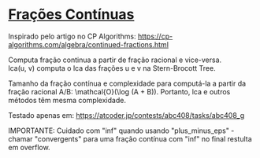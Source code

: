 # [Frações Contínuas](continued_fractions.cpp)
 Inspirado pelo artigo no CP Algorithms: https://cp-algorithms.com/algebra/continued-fractions.html

 Computa fração continua a partir de fração racional e vice-versa.  
 lca(u, v) computa o lca das frações u e v na Stern-Brocott Tree. 

 Tamanho da fração contínua e complexidade para computá-la a partir da fração racional A/B: \mathcal{O}(\log (A + B)). 
 Portanto, lca e outros métodos têm mesma complexidade. 

 Testado apenas em: https://atcoder.jp/contests/abc408/tasks/abc408_g  

 IMPORTANTE: Cuidado com "inf" quando usando "plus_minus_eps" - chamar "convergents" para uma fração contínua 
 com "inf" no final restulta em overflow. 
